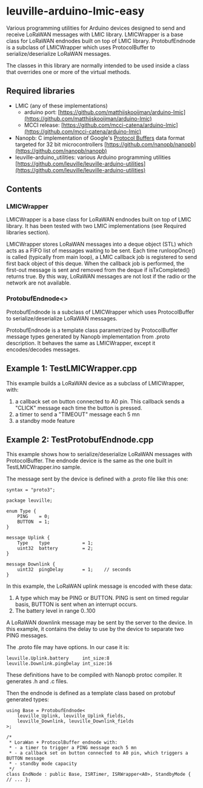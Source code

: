 # leuville-arduino-lmic-easy
Various programming utilities for Arduino devices designed to send and receive LoRaWAN messages with LMIC library.
LMICWrapper is a base class for LoRaWAN endnodes built on top of LMIC library.
ProtobufEndnode is a subclass of LMICWrapper which uses ProtocolBuffer to serialize/deserialize LoRaWAN messages.

The classes in this library are normally intended to be used inside a class that overrides one or more of the virtual methods.

## Required libraries


 - LMIC (any of these implementations)
	 - arduino port: [https://github.com/matthijskooijman/arduino-lmic](https://github.com/matthijskooijman/arduino-lmic)
	 - MCCI release: [https://github.com/mcci-catena/arduino-lmic](https://github.com/mcci-catena/arduino-lmic)
 - Nanopb: C implementation of Google's [Protocol Buffers](http://code.google.com/apis/protocolbuffers/) data format targeted for 32 bit microcontrollers [https://github.com/nanopb/nanopb](https://github.com/nanopb/nanopb)
 - leuville-arduino_utilities: various Arduino programming utilities [https://github.com/leuville/leuville-arduino-utilities](https://github.com/leuville/leuville-arduino-utilities)

## Contents

### LMICWrapper
LMICWrapper is a base class for LoRaWAN endnodes built on top of LMIC library. It has been tested with two LMIC implementations (see Required libraries section).

LMICWrapper stores LoRaWAN messages into a deque object (STL) which acts as a FIFO list of messages waiting to be sent. Each time runloopOnce() is called (typically from main loop), a LMIC callback job is registered to send first back object of this deque. When the callback job is performed, the first-out message is sent and removed from the deque if isTxCompleted() returns true. By this way, LoRaWAN messages are not lost if the radio or the network are not available.

### ProtobufEndnode<>
ProtobufEndnode is a subclass of LMICWrapper which uses ProtocolBuffer to serialize/deserialize LoRaWAN messages.

ProtobufEndnode is a template class parametrized by ProtocolBuffer message types generated by Nanopb implementation from .proto description. It behaves the same as LMICWrapper, except it encodes/decodes messages.

## Example 1: TestLMICWrapper.cpp
This example builds a LoRaWAN device as a subclass of LMICWrapper, with:

 1. a callback set on button connected to A0 pin. This callback sends a "CLICK" message each time the button is pressed.
 2. a timer to send a "TIMEOUT" message each 5 mn
 3. a standby mode feature

 ## Example 2: TestProtobufEndnode.cpp
This example shows how to serialize/deserialize LoRaWAN messages with ProtocolBuffer.
The endnode device is the same as the one built in TestLMICWrapper.ino sample.

The message sent by the device is defined with a .proto file like this one:

    syntax = "proto3";
    
    package leuville;
    
    enum Type {
    	PING 	= 0;
    	BUTTON 	= 1;
    }
    
    message Uplink {		
    	Type	type			= 1;
    	uint32	battery 		= 2;
    }
    
    message Downlink {
    	uint32	pingDelay		= 1;	// seconds
    }
In this example, the LoRaWAN uplink message is encoded with these data:

 1. A type which may be PING or BUTTON. PING is sent on timed regular basis, BUTTON is sent when an interrupt occurs.
 2. The battery level in range 0..100

A LoRaWAN downlink message may be sent by the server to the device. In this example, it contains the delay to use by the device to separate two PING messages.

The .proto file may have options. In our case it is:

    leuville.Uplink.battery		int_size:8
    leuville.Downlink.pingDelay	int_size:16

These definitions have to be compiled with Nanopb protoc compiler. It generates .h and .c files.

Then the endnode is defined as a template class based on protobuf generated types:

    using Base = ProtobufEndnode<
    	leuville_Uplink, leuville_Uplink_fields,
    	leuville_Downlink, leuville_Downlink_fields
    >;
    
    /*
     * LoraWan + ProtocolBuffer endnode with:
     * - a timer to trigger a PING message each 5 mn
     * - a callback set on button connected to A0 pin, which triggers a BUTTON message
     * - standby mode capacity
     */
    class EndNode : public Base, ISRTimer, ISRWrapper<A0>, StandbyMode { // ... };
    

 


<!--stackedit_data:
eyJoaXN0b3J5IjpbMTM3MjU5MjA0OCwxMjMwODM3NTgyLDE4MD
k4NzY3NjAsODQzOTI1OTcyLC0zNzg1NjQ2MCwtMjQ2NTcxOTc2
LC0yMDYzMTA5NjY3LC0xNzEwNzM3MDYyLDY2NjI0MDk4MywxNz
YyMDE3NzIxLC0xNzM4NzQ3Mzk2LC01MzUzNjE5MDRdfQ==
-->